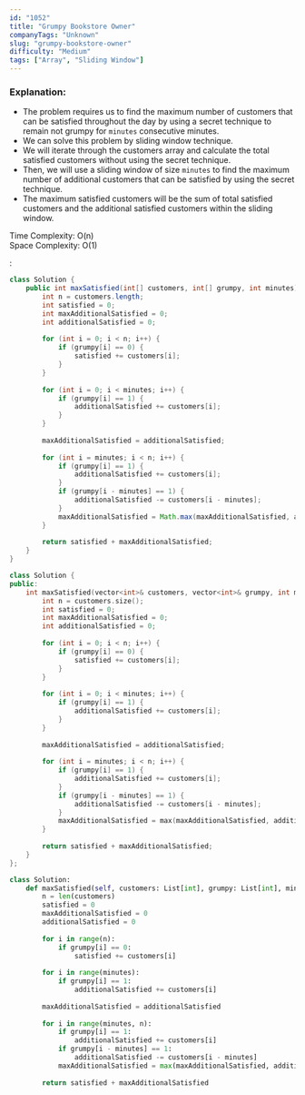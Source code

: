 ```yaml
---
id: "1052"
title: "Grumpy Bookstore Owner"
companyTags: "Unknown"
slug: "grumpy-bookstore-owner"
difficulty: "Medium"
tags: ["Array", "Sliding Window"]
---
```


### Explanation:
- The problem requires us to find the maximum number of customers that can be satisfied throughout the day by using a secret technique to remain not grumpy for `minutes` consecutive minutes.
- We can solve this problem by sliding window technique.
- We will iterate through the customers array and calculate the total satisfied customers without using the secret technique.
- Then, we will use a sliding window of size `minutes` to find the maximum number of additional customers that can be satisfied by using the secret technique.
- The maximum satisfied customers will be the sum of total satisfied customers and the additional satisfied customers within the sliding window.

Time Complexity: O(n)  
Space Complexity: O(1)

:

```java
class Solution {
    public int maxSatisfied(int[] customers, int[] grumpy, int minutes) {
        int n = customers.length;
        int satisfied = 0;
        int maxAdditionalSatisfied = 0;
        int additionalSatisfied = 0;
        
        for (int i = 0; i < n; i++) {
            if (grumpy[i] == 0) {
                satisfied += customers[i];
            }
        }
        
        for (int i = 0; i < minutes; i++) {
            if (grumpy[i] == 1) {
                additionalSatisfied += customers[i];
            }
        }
        
        maxAdditionalSatisfied = additionalSatisfied;
        
        for (int i = minutes; i < n; i++) {
            if (grumpy[i] == 1) {
                additionalSatisfied += customers[i];
            }
            if (grumpy[i - minutes] == 1) {
                additionalSatisfied -= customers[i - minutes];
            }
            maxAdditionalSatisfied = Math.max(maxAdditionalSatisfied, additionalSatisfied);
        }
        
        return satisfied + maxAdditionalSatisfied;
    }
}
```

```cpp
class Solution {
public:
    int maxSatisfied(vector<int>& customers, vector<int>& grumpy, int minutes) {
        int n = customers.size();
        int satisfied = 0;
        int maxAdditionalSatisfied = 0;
        int additionalSatisfied = 0;
        
        for (int i = 0; i < n; i++) {
            if (grumpy[i] == 0) {
                satisfied += customers[i];
            }
        }
        
        for (int i = 0; i < minutes; i++) {
            if (grumpy[i] == 1) {
                additionalSatisfied += customers[i];
            }
        }
        
        maxAdditionalSatisfied = additionalSatisfied;
        
        for (int i = minutes; i < n; i++) {
            if (grumpy[i] == 1) {
                additionalSatisfied += customers[i];
            }
            if (grumpy[i - minutes] == 1) {
                additionalSatisfied -= customers[i - minutes];
            }
            maxAdditionalSatisfied = max(maxAdditionalSatisfied, additionalSatisfied);
        }
        
        return satisfied + maxAdditionalSatisfied;
    }
};
```

```python
class Solution:
    def maxSatisfied(self, customers: List[int], grumpy: List[int], minutes: int) -> int:
        n = len(customers)
        satisfied = 0
        maxAdditionalSatisfied = 0
        additionalSatisfied = 0
        
        for i in range(n):
            if grumpy[i] == 0:
                satisfied += customers[i]
        
        for i in range(minutes):
            if grumpy[i] == 1:
                additionalSatisfied += customers[i]
        
        maxAdditionalSatisfied = additionalSatisfied
        
        for i in range(minutes, n):
            if grumpy[i] == 1:
                additionalSatisfied += customers[i]
            if grumpy[i - minutes] == 1:
                additionalSatisfied -= customers[i - minutes]
            maxAdditionalSatisfied = max(maxAdditionalSatisfied, additionalSatisfied)
        
        return satisfied + maxAdditionalSatisfied
```